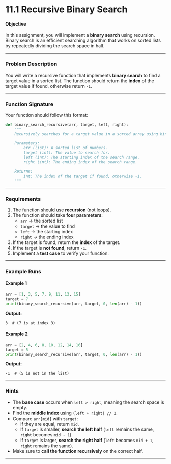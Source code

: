 # 11.1 Recursive Binary Search

#### **Objective**  
In this assignment, you will implement a **binary search** using recursion. Binary search is an efficient searching algorithm that works on sorted lists by repeatedly dividing the search space in half.

---

### **Problem Description**  
You will write a recursive function that implements **binary search** to find a target value in a sorted list. The function should return the **index** of the target value if found, otherwise return `-1`.

---

### **Function Signature**  
Your function should follow this format:

```python
def binary_search_recursive(arr, target, left, right):
    """
    Recursively searches for a target value in a sorted array using binary search.

    Parameters:
        arr (list): A sorted list of numbers.
        target (int): The value to search for.
        left (int): The starting index of the search range.
        right (int): The ending index of the search range.

    Returns:
        int: The index of the target if found, otherwise -1.
    """
```

---

### **Requirements**
1. The function should use **recursion** (not loops).
2. The function should take **four parameters**:  
   - `arr` → the sorted list  
   - `target` → the value to find  
   - `left` → the starting index  
   - `right` → the ending index  
3. If the target is found, return the **index** of the target.
4. If the target is **not found**, return `-1`.
5. Implement a **test case** to verify your function.

---

### **Example Runs**
#### **Example 1**
```python
arr = [1, 3, 5, 7, 9, 11, 13, 15]
target = 7
print(binary_search_recursive(arr, target, 0, len(arr) - 1))
```
**Output:**  
```
3  # (7 is at index 3)
```

#### **Example 2**
```python
arr = [2, 4, 6, 8, 10, 12, 14, 16]
target = 5
print(binary_search_recursive(arr, target, 0, len(arr) - 1))
```
**Output:**  
```
-1  # (5 is not in the list)
```

---

### **Hints**
- The **base case** occurs when `left > right`, meaning the search space is empty.
- Find the **middle index** using `(left + right) // 2`.
- Compare `arr[mid]` with `target`:
  - If they are equal, return `mid`.
  - If `target` is smaller, **search the left half** (`left` remains the same, `right` becomes `mid - 1`).
  - If `target` is larger, **search the right half** (`left` becomes `mid + 1`, `right` remains the same).
- Make sure to **call the function recursively** on the correct half.

---
